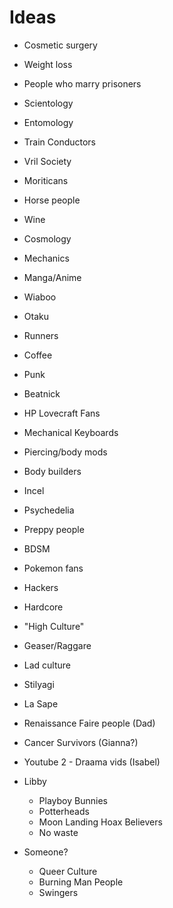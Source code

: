 Ideas
=======
* Cosmetic surgery 
* Weight loss
* People who marry prisoners
* Scientology
* Entomology
* Train Conductors
* Vril Society
* Moriticans
* Horse people
* Wine
* Cosmology
* Mechanics
* Manga/Anime
* Wiaboo
* Otaku
* Runners
* Coffee
* Punk
* Beatnick
* HP Lovecraft Fans
* Mechanical Keyboards
* Piercing/body mods
* Body builders
* Incel
* Psychedelia
* Preppy people
* BDSM
* Pokemon fans
* Hackers
* Hardcore
* "High Culture"
* Geaser/Raggare
* Lad culture
* Stilyagi
* La Sape

* Renaissance Faire people (Dad)
* Cancer Survivors (Gianna?)
* Youtube 2 - Draama vids (Isabel)

* Libby
  * Playboy Bunnies
  * Potterheads 
  * Moon Landing Hoax Believers
  * No waste

* Someone?
  * Queer Culture 
  * Burning Man People 
  * Swingers
